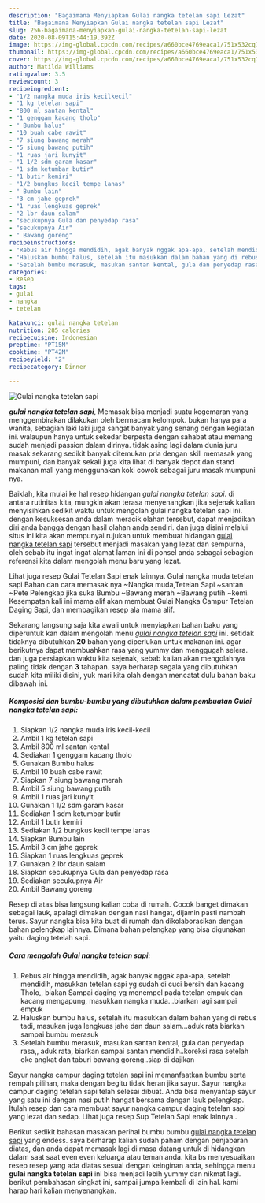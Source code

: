 ```yaml
---
description: "Bagaimana Menyiapkan Gulai nangka tetelan sapi Lezat"
title: "Bagaimana Menyiapkan Gulai nangka tetelan sapi Lezat"
slug: 256-bagaimana-menyiapkan-gulai-nangka-tetelan-sapi-lezat
date: 2020-08-09T15:44:19.392Z
image: https://img-global.cpcdn.com/recipes/a660bce4769eaca1/751x532cq70/gulai-nangka-tetelan-sapi-foto-resep-utama.jpg
thumbnail: https://img-global.cpcdn.com/recipes/a660bce4769eaca1/751x532cq70/gulai-nangka-tetelan-sapi-foto-resep-utama.jpg
cover: https://img-global.cpcdn.com/recipes/a660bce4769eaca1/751x532cq70/gulai-nangka-tetelan-sapi-foto-resep-utama.jpg
author: Matilda Williams
ratingvalue: 3.5
reviewcount: 3
recipeingredient:
- "1/2 nangka muda iris kecilkecil"
- "1 kg tetelan sapi"
- "800 ml santan kental"
- "1 genggam kacang tholo"
- " Bumbu halus"
- "10 buah cabe rawit"
- "7 siung bawang merah"
- "5 siung bawang putih"
- "1 ruas jari kunyit"
- "1 1/2 sdm garam kasar"
- "1 sdm ketumbar butir"
- "1 butir kemiri"
- "1/2 bungkus kecil tempe lanas"
- " Bumbu lain"
- "3 cm jahe geprek"
- "1 ruas lengkuas geprek"
- "2 lbr daun salam"
- "secukupnya Gula dan penyedap rasa"
- "secukupnya Air"
- " Bawang goreng"
recipeinstructions:
- "Rebus air hingga mendidih, agak banyak nggak apa-apa, setelah mendidih, masukkan tetelan sapi yg sudah di cuci bersih dan kacang Tholo,, biakan Sampai daging yg menempel pada tetelan empuk dan kacang mengapung, masukkan nangka muda...biarkan lagi sampai empuk"
- "Haluskan bumbu halus, setelah itu masukkan dalam bahan yang di rebus tadi, masukan juga lengkuas jahe dan daun salam...aduk rata biarkan sampai bumbu merasuk"
- "Setelah bumbu merasuk, masukan santan kental, gula dan penyedap rasa,, aduk rata, biarkan sampai santan mendidih..koreksi rasa setelah oke angkat dan taburi bawang goreng..siap di dajikan"
categories:
- Resep
tags:
- gulai
- nangka
- tetelan

katakunci: gulai nangka tetelan 
nutrition: 285 calories
recipecuisine: Indonesian
preptime: "PT15M"
cooktime: "PT42M"
recipeyield: "2"
recipecategory: Dinner

---
```



![Gulai nangka tetelan sapi](https://img-global.cpcdn.com/recipes/a660bce4769eaca1/751x532cq70/gulai-nangka-tetelan-sapi-foto-resep-utama.jpg)

<b><i>gulai nangka tetelan sapi</i></b>, Memasak bisa menjadi suatu kegemaran yang menggembirakan dilakukan oleh bermacam kelompok. bukan hanya para wanita, sebagian laki laki juga sangat banyak yang senang dengan kegiatan ini. walaupun hanya untuk sekedar berpesta dengan sahabat atau memang sudah menjadi passion dalam dirinya. tidak asing lagi dalam dunia juru masak sekarang sedikit banyak ditemukan pria dengan skill memasak yang mumpuni, dan banyak sekali juga kita lihat di banyak depot dan stand makanan mall yang menggunakan koki cowok sebagai juru masak mumpuni nya.

Baiklah, kita mulai ke hal resep hidangan <i>gulai nangka tetelan sapi</i>. di antara rutinitas kita, mungkin akan terasa menyenangkan jika sejenak kalian menyisihkan sedikit waktu untuk mengolah gulai nangka tetelan sapi ini. dengan kesuksesan anda dalam meracik olahan tersebut, dapat menjadikan diri anda bangga dengan hasil olahan anda sendiri. dan juga disini melalui situs ini kita akan mempunyai rujukan untuk membuat hidangan <u>gulai nangka tetelan sapi</u> tersebut menjadi masakan yang lezat dan sempurna, oleh sebab itu ingat ingat alamat laman ini di ponsel anda sebagai sebagian referensi kita dalam mengolah menu baru yang lezat.

Lihat juga resep Gulai Tetelan Sapi enak lainnya. Gulai nangka muda tetelan sapi Bahan dan cara memasak nya ~Nangka muda,Tetelan Sapi ~santan ~Pete Pelengkap jika suka Bumbu ~Bawang merah ~Bawang putih ~kemi. Kesempatan kali ini mama alif akan membuat Gulai Nangka Campur Tetelan Daging Sapi, dan membagikan resep ala mama alif.


Sekarang langsung saja kita awali untuk menyiapkan bahan baku yang diperuntuk kan dalam mengolah menu <u><i>gulai nangka tetelan sapi</i></u> ini. setidak tidaknya dibutuhkan <b>20</b> bahan yang diperlukan untuk makanan ini. agar berikutnya dapat membuahkan rasa yang yummy dan menggugah selera. dan juga persiapkan waktu kita sejenak, sebab kalian akan mengolahnya paling tidak dengan <b>3</b> tahapan. saya berharap segala yang dibutuhkan sudah kita miliki disini, yuk mari kita olah dengan mencatat dulu bahan baku dibawah ini.

<!--inarticleads1-->

##### Komposisi dan bumbu-bumbu yang dibutuhkan dalam pembuatan Gulai nangka tetelan sapi:

1. Siapkan 1/2 nangka muda iris kecil-kecil
1. Ambil 1 kg tetelan sapi
1. Ambil 800 ml santan kental
1. Sediakan 1 genggam kacang tholo
1. Gunakan  Bumbu halus
1. Ambil 10 buah cabe rawit
1. Siapkan 7 siung bawang merah
1. Ambil 5 siung bawang putih
1. Ambil 1 ruas jari kunyit
1. Gunakan 1 1/2 sdm garam kasar
1. Sediakan 1 sdm ketumbar butir
1. Ambil 1 butir kemiri
1. Sediakan 1/2 bungkus kecil tempe lanas
1. Siapkan  Bumbu lain
1. Ambil 3 cm jahe geprek
1. Siapkan 1 ruas lengkuas geprek
1. Gunakan 2 lbr daun salam
1. Siapkan secukupnya Gula dan penyedap rasa
1. Sediakan secukupnya Air
1. Ambil  Bawang goreng


Resep di atas bisa langsung kalian coba di rumah. Cocok banget dimakan sebagai lauk, apalagi dimakan dengan nasi hangat, dijamin pasti nambah terus. Sayur nangka bisa kita buat di rumah dan dikolaborasikan dengan bahan pelengkap lainnya. Dimana bahan pelengkap yang bisa digunakan yaitu daging tetelah sapi. 

<!--inarticleads2-->

##### Cara mengolah Gulai nangka tetelan sapi:

1. Rebus air hingga mendidih, agak banyak nggak apa-apa, setelah mendidih, masukkan tetelan sapi yg sudah di cuci bersih dan kacang Tholo,, biakan Sampai daging yg menempel pada tetelan empuk dan kacang mengapung, masukkan nangka muda...biarkan lagi sampai empuk
1. Haluskan bumbu halus, setelah itu masukkan dalam bahan yang di rebus tadi, masukan juga lengkuas jahe dan daun salam...aduk rata biarkan sampai bumbu merasuk
1. Setelah bumbu merasuk, masukan santan kental, gula dan penyedap rasa,, aduk rata, biarkan sampai santan mendidih..koreksi rasa setelah oke angkat dan taburi bawang goreng..siap di dajikan


Sayur nangka campur daging tetelan sapi ini memanfaatkan bumbu serta rempah pilihan, maka dengan begitu tidak heran jika sayur. Sayur nangka campur daging tetelan sapi telah selesai dibuat. Anda bisa menyantap sayur yang satu ini dengan nasi putih hangat bersama dengan lauk pelengkap. Itulah resep dan cara membuat sayur nangka campur daging tetelan sapi yang lezat dan sedap. Lihat juga resep Sup Tetelan Sapi enak lainnya.. 

Berikut sedikit bahasan masakan perihal bumbu bumbu <u>gulai nangka tetelan sapi</u> yang endess. saya berharap kalian sudah paham dengan penjabaran diatas, dan anda dapat memasak lagi di masa datang untuk di hidangkan dalam saat saat even even keluarga atau teman anda. kita bs menyesuaikan resep resep yang ada diatas sesuai dengan keinginan anda, sehingga menu <b>gulai nangka tetelan sapi</b> ini bisa menjadi lebih yummy dan nikmat lagi. berikut pembahasan singkat ini, sampai jumpa kembali di lain hal. kami harap hari kalian menyenangkan.
